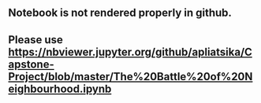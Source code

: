 ## Notebook is not rendered properly in github. 
## Please use https://nbviewer.jupyter.org/github/apliatsika/Capstone-Project/blob/master/The%20Battle%20of%20Neighbourhood.ipynb 
